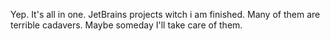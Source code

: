 Yep. It's all in one. 
JetBrains projects witch i am finished. 
Many of them are terrible cadavers.
Maybe someday I'll take care of them.
